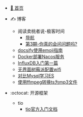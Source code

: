 <!-- _sidebar.md -->
- [:100: 首页](/README.md)

- :writing_hand: 博客
	- 阅读卖桃者说-极客时间 
		- [导航](/md/卖桃者说-极客时间/卖桃者说-极客时间.md) 
		- [第3期-你真的会问问题吗?](md/卖桃者说-极客时间/第3期-你真的会问问题吗.md)
	- [docsify使用emoji指南](md/docsify使用emoji指南.md)
    - [Docker部署Nacos服务](/md/2022-11-17-Docker部署Nacos服务.md) 
    - [InfluxDB入门第一篇](/md/2022-11-16-InfluxDB入门第一篇.md)    
    - [无界面树莓派配置wifi](/md/2022-12-14-无界面树莓派配置wifi.md)
    - [对比Mysql学习ES](/md/2023-02-06-对比Mysql学习ES.md) 
    - [使用ffmpeg转换ts为mp3文件](/md/2023-04-09-使用ffmpeg转换ts为mp3文件.md) 

- :octocat: 开源框架
    - tio
		- [tio官方入门文档](/md/开源框架/tio官方入门文档.md)
    